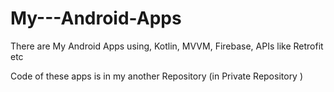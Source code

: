 # My---Android-Apps


There are My Android Apps using, Kotlin, MVVM, Firebase, APIs like Retrofit etc


Code of these apps is in my another Repository (in Private Repository )
 
